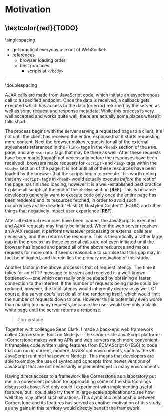 # Motivation

## \textcolor{red}{TODO}

\singlespacing

- get practical everyday use out of WebSockets
- references
	- browser loading order
	- best practices
		- scripts at `</body>`

--------------------------------

\doublespacing


AJAX calls are made from JavaScript code, which initiate an asynchronous call to a specified endpoint.
Once the data is received, a callback gets executed which has access to the data (or error) returned by the server, as well as some request and response metadata.
While this process is very well accepted and works quite well, there are actually some places where it falls short.

The process begins with the server serving a requested page to a client.
It's not until the client has received the entire response that it starts requesting more content.
Next the browser makes requests for all of the external stylesheets referenced in the `<link>` tags in the `<head>` section of the `HTML` page, and any `<script>` tags that may be there as well.
After these requests have been made (though not necessarily before the responses have been received), browsers make requests for `<script>` and `<img>` tags within the `<body>` section of the page.
It is not until all of these resources have been loaded by the browser that the scripts begin to execute.
It is worth noting that any `<script>` tags in `<head>` would actually execute _before_ the rest of the page has finished loading, however it is a well-established best practice to place all scripts at the end of the `<body>` section [__REF__].
This is because developers generally want to execute code only once the entire page has been rendered and its resources fetched, in order to avoid such occurrences as the dreaded "Flash Of Unstyled Content" (FOUC) and other things that negatively impact user experience [__REF__].

After all external resources have been loaded, the JavaScript is executed and AJAX requests may finally be initiated.
When the web server receives an AJAX request, it performs whatever processing or external calls are necessary, and then returns the response.
This is theoretically a rather large gap in the process, as these external calls are not even initiated until the browser has loaded and parsed all of the above resources and makes requests for more data.
It seems reasonable to surmise that this gap may in fact be mitigated, and therein lies the primary motivation of this study.

Another factor in the above process is that of request latency.
The time it takes for an HTTP message to be sent and received is a well-known bottleneck---one which can really only be abated by obtaining a faster connection to the Internet.
If the number of requests being made could be reduced, however, the total latency would inherently decrease as well.
Of course, the server _could_ just do all of the rendering itself, which would limit the number of requests down to one.
However this is potentially even worse than making too many requests, because the user would see only a blank white page until the server returns a response.


> Cornerstone

Together with colleague Sean Clark, I made a back-end web framework called Cornerstone.
Built on Node.js---the server-side JavaScript platform---Cornerstone makes writing APIs and web servers much more convenient.
It transpiles code written using features from ECMAScript 6 (ES6) to code that can run in current, modern JavaScript environments, such as the v8 JavaScript runtime that powers Node.js.
This means that developers are able to employ the use of syntax and concepts from newer versions of JavaScript that are not necessarily implemented yet in many environments.

Having direct access to a framework like Cornerstone as a laboratory put me in a convenient position for approaching some of the shortcomings discussed above.
Not only could I experiment with implementing useful features, but I could also try them in large-scale applications to see how well they may affect such situations.
This symbiotic relationship between Cornerstone and its features has served as another motivation of this study, as any gains in this territory would directly benefit the framework.
